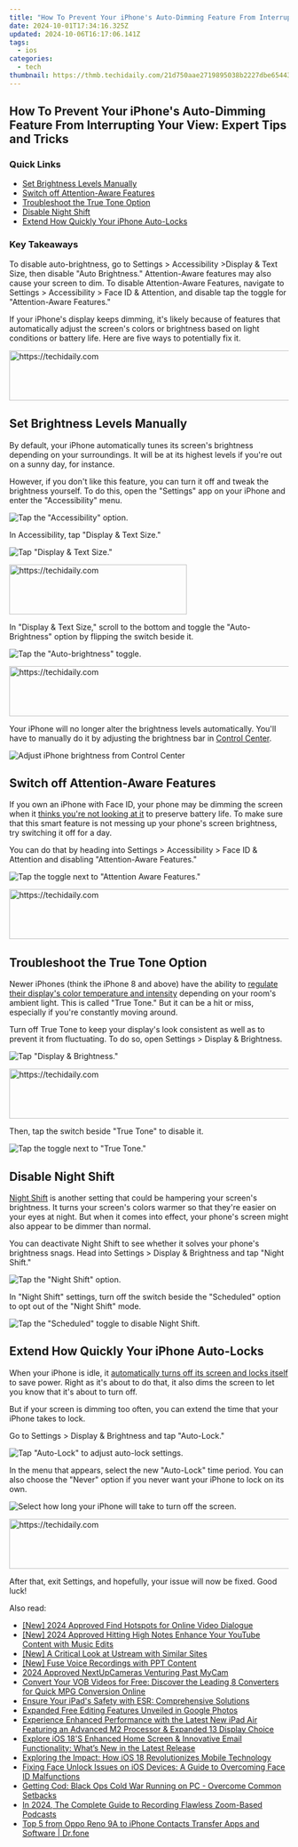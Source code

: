 ```yaml
---
title: "How To Prevent Your iPhone's Auto-Dimming Feature From Interrupting Your View: Expert Tips and Tricks"
date: 2024-10-01T17:34:16.325Z
updated: 2024-10-06T16:17:06.141Z
tags:
  - ios
categories:
  - tech
thumbnail: https://thmb.techidaily.com/21d750aae2719895038b2227dbe654436e7eab5cd169e60147ad8254a28d3e9b.jpg
---
```


## How To Prevent Your iPhone's Auto-Dimming Feature From Interrupting Your View: Expert Tips and Tricks

### Quick Links

* [Set Brightness Levels Manually](https://visual-screen-recording.techidaily.com/new-streamlining-video-communication-in-laptop-using-whatsapp-desktop-for-2024/)
* [Switch off Attention-Aware Features](https://on-screen-recording.techidaily.com/evaluating-the-leading-video-calling-platforms-for-tech-enthusiasts-for-2024/)
* [Troubleshoot the True Tone Option](https://win11-tips.techidaily.com/how-to-fine-tune-account-lockout-counter-after-failed-logins-on-windows-11-os/)
* [Disable Night Shift](https://screen-activity-recording.techidaily.com/in-2024-rhythm-and-pixels-recording-in-a-mac-studio/)
* [Extend How Quickly Your iPhone Auto-Locks](https://youtube-data.techidaily.com/king-the-secrets-of-successful-youtube-thumbnail-crafting-for-2024/)

### Key Takeaways

 To disable auto-brightness, go to Settings > Accessibility >Display & Text Size, then disable "Auto Brightness." Attention-Aware features may also cause your screen to dim. To disable Attention-Aware Features, navigate to Settings > Accessibility > Face ID & Attention, and disable tap the toggle for "Attention-Aware Features."

 If your iPhone's display keeps dimming, it's likely because of features that automatically adjust the screen's colors or brightness based on light conditions or battery life. Here are five ways to potentially fix it.

<!-- affiliate ads begin -->
<a href="https://imp.i357552.net/c/5597632/977686/11832" target="_top" id="977686">
  <img src="//a.impactradius-go.com/display-ad/11832-977686" border="0" alt="https://techidaily.com" width="728" height="90"/>
</a>
<img height="0" width="0" src="https://imp.i357552.net/i/5597632/977686/11832" style="position:absolute;visibility:hidden;" border="0" />
<!-- affiliate ads end -->

##  Set Brightness Levels Manually

 By default, your iPhone automatically tunes its screen's brightness depending on your surroundings. It will be at its highest levels if you're out on a sunny day, for instance.

 However, if you don't like this feature, you can turn it off and tweak the brightness yourself. To do this, open the "Settings" app on your iPhone and enter the "Accessibility" menu.

![Tap the "Accessibility" option.](https://static1.howtogeekimages.com/wordpress/wp-content/uploads/2023/11/1-tap-accessibility.png) 

 In Accessibility, tap "Display & Text Size."

![Tap "Display & Text Size."](https://static1.howtogeekimages.com/wordpress/wp-content/uploads/2023/11/2-display-and-text-size.png) 

<!-- affiliate ads begin -->
<a href="https://25home.pxf.io/c/5597632/2148647/16836" target="_top" id="2148647">
  <img src="//a.impactradius-go.com/display-ad/16836-2148647" border="0" alt="https://techidaily.com" width="320" height="90"/>
</a>
<img height="0" width="0" src="https://25home.pxf.io/i/5597632/2148647/16836" style="position:absolute;visibility:hidden;" border="0" />
<!-- affiliate ads end -->

 In "Display & Text Size," scroll to the bottom and toggle the "Auto-Brightness" option by flipping the switch beside it.

![Tap the "Auto-brightness" toggle.](https://static1.howtogeekimages.com/wordpress/wp-content/uploads/2023/11/3-auto-brightness.png) 

<!-- affiliate ads begin -->
<a href="https://appsumo.8odi.net/c/5597632/2118314/7443" target="_top" id="2118314">
  <img src="//a.impactradius-go.com/display-ad/7443-2118314" border="0" alt="https://techidaily.com" width="728" height="90"/>
</a>
<img height="0" width="0" src="https://appsumo.8odi.net/i/5597632/2118314/7443" style="position:absolute;visibility:hidden;" border="0" />
<!-- affiliate ads end -->

 Your iPhone will no longer alter the brightness levels automatically. You'll have to manually do it by adjusting the brightness bar in [Control Center](https://youtube-blog.techidaily.com/ring-how-tseries-harnesses-revenue-from-online-viewer-base-youtube/).

![Adjust iPhone brightness from Control Center](https://static1.howtogeekimages.com/wordpress/wp-content/uploads/2021/05/brightness-bar-control-centre-iphone.png) 

##  Switch off Attention-Aware Features

 If you own an iPhone with Face ID, your phone may be dimming the screen when it [thinks you're not looking at it](https://apple-account.techidaily.com/in-2024-how-to-reset-apple-id-and-apple-password-on-iphone-8-by-drfone-ios/) to preserve battery life. To make sure that this smart feature is not messing up your phone's screen brightness, try switching it off for a day.

 You can do that by heading into Settings > Accessibility > Face ID & Attention and disabling "Attention-Aware Features."

![Tap the toggle next to "Attention Aware Features."](https://static1.howtogeekimages.com/wordpress/wp-content/uploads/2023/11/attention-aware-features.png) 

<!-- affiliate ads begin -->
<a href="https://appsumo.8odi.net/c/5597632/2130891/7443" target="_top" id="2130891">
  <img src="//a.impactradius-go.com/display-ad/7443-2130891" border="0" alt="https://techidaily.com" width="728" height="90"/>
</a>
<img height="0" width="0" src="https://appsumo.8odi.net/i/5597632/2130891/7443" style="position:absolute;visibility:hidden;" border="0" />
<!-- affiliate ads end -->

##  Troubleshoot the True Tone Option

 Newer iPhones (think the iPhone 8 and above) have the ability to [regulate their display's color temperature and intensity](https://some-techniques.techidaily.com/2024-approved-how-to-elevate-your-iphone-photography-dive-into-hdr/) depending on your room's ambient light. This is called "True Tone." But it can be a hit or miss, especially if you're constantly moving around.

 Turn off True Tone to keep your display's look consistent as well as to prevent it from fluctuating. To do so, open Settings > Display & Brightness.

![Tap "Display & Brightness."](https://static1.howtogeekimages.com/wordpress/wp-content/uploads/2023/11/6-display-and-brightnesss.png) 

<!-- affiliate ads begin -->
<a href="https://appsumo.8odi.net/c/5597632/2043618/7443" target="_top" id="2043618">
  <img src="//a.impactradius-go.com/display-ad/7443-2043618" border="0" alt="https://techidaily.com" width="728" height="90"/>
</a>
<img height="0" width="0" src="https://appsumo.8odi.net/i/5597632/2043618/7443" style="position:absolute;visibility:hidden;" border="0" />
<!-- affiliate ads end -->

 Then, tap the switch beside "True Tone" to disable it.

![Tap the toggle next to "True Tone."](https://static1.howtogeekimages.com/wordpress/wp-content/uploads/2023/11/7-tap-true-tone.png) 

##  Disable Night Shift

[Night Shift](https://some-knowledge.techidaily.com/flicker-studio-the-complete-lightroom-alternatives-guide-for-2024/) is another setting that could be hampering your screen's brightness. It turns your screen's colors warmer so that they're easier on your eyes at night. But when it comes into effect, your phone's screen might also appear to be dimmer than normal.

 You can deactivate Night Shift to see whether it solves your phone's brightness snags. Head into Settings > Display & Brightness and tap "Night Shift."

![Tap the "Night Shift" option.](https://static1.howtogeekimages.com/wordpress/wp-content/uploads/2023/11/8-tap-night-shift.png) 

 In "Night Shift" settings, turn off the switch beside the "Scheduled" option to opt out of the "Night Shift" mode.

![Tap the "Scheduled" toggle to disable Night Shift.](https://static1.howtogeekimages.com/wordpress/wp-content/uploads/2023/11/9-tap-scheduled.png) 

##  Extend How Quickly Your iPhone Auto-Locks

 When your iPhone is idle, it [automatically turns off its screen and locks itself](https://facebook-video-recording.techidaily.com/updated-2024-approved-fundamental-constructs-in-creating-effective-fb-ad-copy/) to save power. Right as it's about to do that, it also dims the screen to let you know that it's about to turn off.

 But if your screen is dimming too often, you can extend the time that your iPhone takes to lock.

 Go to Settings > Display & Brightness and tap "Auto-Lock."

![Tap "Auto-Lock" to adjust auto-lock settings.](https://static1.howtogeekimages.com/wordpress/wp-content/uploads/2023/11/10-tap-auto-lock.png) 

 In the menu that appears, select the new "Auto-Lock" time period. You can also choose the "Never" option if you never want your iPhone to lock on its own.

![Select how long your iPhone will take to turn off the screen.](https://static1.howtogeekimages.com/wordpress/wp-content/uploads/2023/11/11-select-never.png) 

<!-- affiliate ads begin -->
<a href="https://aligracehair.sjv.io/c/5597632/1902309/19272" target="_top" id="1902309">
  <img src="//a.impactradius-go.com/display-ad/19272-1902309" border="0" alt="https://techidaily.com" width="728" height="90"/>
</a>
<img height="0" width="0" src="https://aligracehair.sjv.io/i/5597632/1902309/19272" style="position:absolute;visibility:hidden;" border="0" />
<!-- affiliate ads end -->

 After that, exit Settings, and hopefully, your issue will now be fixed. Good luck!

<ins class="adsbygoogle"
     style="display:block"
     data-ad-format="autorelaxed"
     data-ad-client="ca-pub-7571918770474297"
     data-ad-slot="1223367746"></ins>

<ins class="adsbygoogle"
     style="display:block"
     data-ad-client="ca-pub-7571918770474297"
     data-ad-slot="8358498916"
     data-ad-format="auto"
     data-full-width-responsive="true"></ins>

<span class="atpl-alsoreadstyle">Also read:</span>
<div><ul>
<li><a href="https://eaxpv-info.techidaily.com/new-2024-approved-find-hotspots-for-online-video-dialogue/"><u>[New] 2024 Approved Find Hotspots for Online Video Dialogue</u></a></li>
<li><a href="https://youtube-tips.techidaily.com/024-approved-hitting-high-notes-enhance-your-youtube-content-with-music-edits/"><u>[New] 2024 Approved Hitting High Notes Enhance Your YouTube Content with Music Edits</u></a></li>
<li><a href="https://extra-hints.techidaily.com/new-a-critical-look-at-ustream-with-similar-sites/"><u>[New] A Critical Look at Ustream with Similar Sites</u></a></li>
<li><a href="https://fox-hovers.techidaily.com/new-fuse-voice-recordings-with-ppt-content/"><u>[New] Fuse Voice Recordings with PPT Content</u></a></li>
<li><a href="https://screen-activity-recording.techidaily.com/2024-approved-nextupcameras-venturing-past-mycam/"><u>2024 Approved NextUpCameras Venturing Past MyCam</u></a></li>
<li><a href="https://media-tips.techidaily.com/convert-your-vob-videos-for-free-discover-the-leading-8-converters-for-quick-mpg-conversion-online/"><u>Convert Your VOB Videos for Free: Discover the Leading 8 Converters for Quick MPG Conversion Online</u></a></li>
<li><a href="https://os-tips.techidaily.com/ensure-your-ipads-safety-with-esr-comprehensive-solutions/"><u>Ensure Your iPad's Safety with ESR: Comprehensive Solutions</u></a></li>
<li><a href="https://os-tips.techidaily.com/expanded-free-editing-features-unveiled-in-google-photos/"><u>Expanded Free Editing Features Unveiled in Google Photos</u></a></li>
<li><a href="https://os-tips.techidaily.com/experience-enhanced-performance-with-the-latest-new-ipad-air-featuring-an-advanced-m2-processor-and-expanded-13-display-choice/"><u>Experience Enhanced Performance with the Latest New iPad Air Featuring an Advanced M2 Processor & Expanded 13 Display Choice</u></a></li>
<li><a href="https://os-tips.techidaily.com/explore-ios-18s-enhanced-home-screen-and-innovative-email-functionality-whats-new-in-the-latest-release/"><u>Explore iOS 18'S Enhanced Home Screen & Innovative Email Functionality: What’s New in the Latest Release</u></a></li>
<li><a href="https://os-tips.techidaily.com/exploring-the-impact-how-ios-18-revolutionizes-mobile-technology/"><u>Exploring the Impact: How iOS 18 Revolutionizes Mobile Technology</u></a></li>
<li><a href="https://os-tips.techidaily.com/fixing-face-unlock-issues-on-ios-devices-a-guide-to-overcoming-face-id-malfunctions/"><u>Fixing Face Unlock Issues on iOS Devices: A Guide to Overcoming Face ID Malfunctions</u></a></li>
<li><a href="https://win-answers.techidaily.com/getting-cod-black-ops-cold-war-running-on-pc-overcome-common-setbacks/"><u>Getting Cod: Black Ops Cold War Running on PC - Overcome Common Setbacks</u></a></li>
<li><a href="https://digital-screen-recording.techidaily.com/in-2024-the-complete-guide-to-recording-flawless-zoom-based-podcasts/"><u>In 2024, The Complete Guide to Recording Flawless Zoom-Based Podcasts</u></a></li>
<li><a href="https://android-transfer.techidaily.com/top-5-from-oppo-reno-9a-to-iphone-contacts-transfer-apps-and-software-drfone-by-drfone-transfer-from-android-transfer-from-android/"><u>Top 5 from Oppo Reno 9A to iPhone Contacts Transfer Apps and Software | Dr.fone</u></a></li>
</ul></div>

